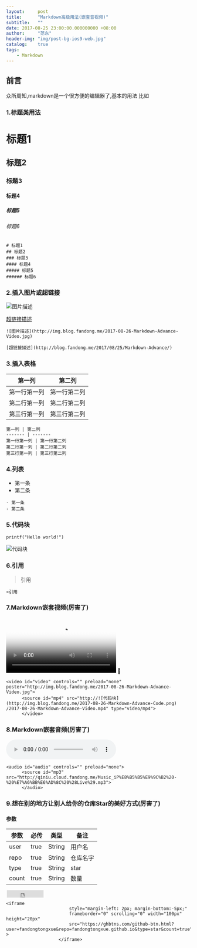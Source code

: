 ```yaml
---
layout:     post
title:      "Markdown高级用法(嵌套音视频)"
subtitle:   ""
date: 2017-08-25 23:00:00.000000000 +08:00
author:     "范东"
header-img: "img/post-bg-ios9-web.jpg"
catalog:    true
tags:
    - Markdown
---
```

## 前言
众所周知,markdown是一个很方便的编辑器了,基本的用法
比如

### 1.标题类用法
# 标题1
## 标题2
### 标题3
#### 标题4
##### 标题5
###### 标题6

```
# 标题1
## 标题2
### 标题3
#### 标题4
##### 标题5
###### 标题6
```
### 2.插入图片或超链接
![图片描述](http://img.blog.fandong.me/2017-08-26-Markdown-Advance-Video.jpg)

[超链接描述](http://blog.fandong.me/2017/08/25/Markdown-Advance/)

```
![图片描述](http://img.blog.fandong.me/2017-08-26-Markdown-Advance-Video.jpg)

[超链接描述](http://blog.fandong.me/2017/08/25/Markdown-Advance/)
```
### 3.插入表格

第一列 | 第二列
------- | -------
第一行第一列 | 第一行第二列
第二行第一列 | 第二行第二列
第三行第一列 | 第三行第二列

```
第一列 | 第二列
------- | -------
第一行第一列 | 第一行第二列
第二行第一列 | 第二行第二列
第三行第一列 | 第三行第二列
```
### 4.列表

- 第一条
- 第二条

```
- 第一条
- 第二条
```
### 5.代码块
```
printf("Hello world!")
```
![代码块](http://img.blog.fandong.me/2017-08-26-Markdown-Advance-Code.png)

### 6.引用
>引用

```
>引用
```

### 7.Markdown嵌套视频(厉害了)
<video id="video" controls="" preload="none" poster="http://om2bks7xs.bkt.clouddn.com/2017-08-26-Markdown-Advance-Video.jpg">
      <source id="mp4" src="http://![代码块](http://img.blog.fandong.me/2017-08-26-Markdown-Advance-Code.png)
/2017-08-26-Markdown-Advance-Video.mp4" type="video/mp4">
      </video>
      
      
```
<video id="video" controls="" preload="none" poster="http://img.blog.fandong.me/2017-08-26-Markdown-Advance-Video.jpg">
      <source id="mp4" src="http://![代码块](http://img.blog.fandong.me/2017-08-26-Markdown-Advance-Code.png)
/2017-08-26-Markdown-Advance-Video.mp4" type="video/mp4">
      </video>
```
### 8.Markdown嵌套音频(厉害了)
<audio id="audio" controls="" preload="none">
      <source id="mp3" src="http://![代码块](http://qiniu.cloud.fandong.me/2017-08-26-Markdown-Advance-Code.png)
/Music_iP%E8%B5%B5%E9%9C%B2%20-%20%E7%A6%BB%E6%AD%8C%20%28Live%29.mp3">
      </audio>
      
      
```
<audio id="audio" controls="" preload="none">
      <source id="mp3" src="http://qiniu.cloud.fandong.me/Music_iP%E8%B5%B5%E9%9C%B2%20-%20%E7%A6%BB%E6%AD%8C%20%28Live%29.mp3">
      </audio>
```
### 9.想在别的地方让别人给你的仓库Star的美好方式(厉害了)
#### 参数

参数 | 必传 | 类型 | 备注 
------- | ------- | ------- | -------
user | true | String | 用户名
repo | true | String | 仓库名字
type | true | String | star
count | true | String | 数量

<iframe
                        style="margin-left: 2px; margin-bottom:-5px;"
                        frameborder="0" scrolling="0" width="100px" height="20px"
                        src="https://ghbtns.com/github-btn.html?user=fandongtongxue&repo=fandongtongxue.github.io&type=star&count=true" >
                    </iframe>
                    

```
<iframe
                        style="margin-left: 2px; margin-bottom:-5px;"
                        frameborder="0" scrolling="0" width="100px" height="20px"
                        src="https://ghbtns.com/github-btn.html?user=fandongtongxue&repo=fandongtongxue.github.io&type=star&count=true" >
                    </iframe>
```
